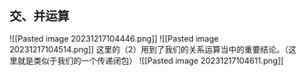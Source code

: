 ## 交、并运算
![[Pasted image 20231217104446.png]]
![[Pasted image 20231217104514.png]]
这里的（2）用到了我们的关系运算当中的重要结论。（这里就是类似于我们的一个传递闭包）
![[Pasted image 20231217104611.png]]